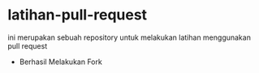 # latihan-pull-request
ini merupakan sebuah repository untuk melakukan latihan menggunakan pull request
* Berhasil Melakukan Fork 
